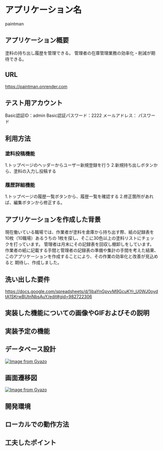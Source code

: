 # アプリケーション名

paintman

## アプリケーション概要

塗料の持ち出し履歴を管理できる。
管理者の在庫管理業務の効率化・削減が期待できる。

## URL

https://paintman.onrender.com

## テスト用アカウント

Basic認証ID：admin
Basic認証パスワード：2222
メールアドレス：
パスワード

## 利用方法

### 塗料投稿機能

1.トップページのヘッダーからユーザー新規登録を行う
2.新規持ち出しボタンから、塗料の入力し投稿する

### 履歴詳細機能

1.トップページの履歴一覧ボタンから、履歴一覧を確認する
2.修正箇所があれば、編集ボタンから修正する。

## アプリケーションを作成した背景

現在働いている職場では、作業者が塗料を倉庫から持ち出す際、紙の記録表を10枚（10職場）あるうちの
1枚を探し、そこに30色以上の塗料リストにチェックを打っています。
管理者は月末にその記録表を回収し棚卸しをしています。
作業者の紙に記載する手間と管理者の記録表の準備や集計の手間を考えた結果、
このアプリケーションを作成することにより、その作業の効率化と改善が見込めると
期待し、作成しました。

## 洗い出した要件

https://docs.google.com/spreadsheets/d/1ibaYnGpvvM9GcuKYr_U0WJ0oydtA1SKrwBUtnNbsAuY/edit#gid=982722306

## 実装した機能についての画像やGIFおよびその説明


## 実装予定の機能

## データベース設計

[![Image from Gyazo](https://i.gyazo.com/e39a497b9bdaae9dff14749a091f5cf0.png)](https://gyazo.com/e39a497b9bdaae9dff14749a091f5cf0)

## 画面遷移図

[![Image from Gyazo](https://i.gyazo.com/9561d8c385a5977ef18e76f3eb230ff3.png)](https://gyazo.com/9561d8c385a5977ef18e76f3eb230ff3)

## 開発環境

## ローカルでの動作方法

## 工夫したポイント





